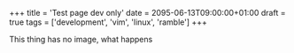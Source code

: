 +++
title = 'Test page dev only'
date = 2095-06-13T09:00:00+01:00
draft = true
tags = ['development', 'vim', 'linux', 'ramble']
+++

This thing has no image, what happens
